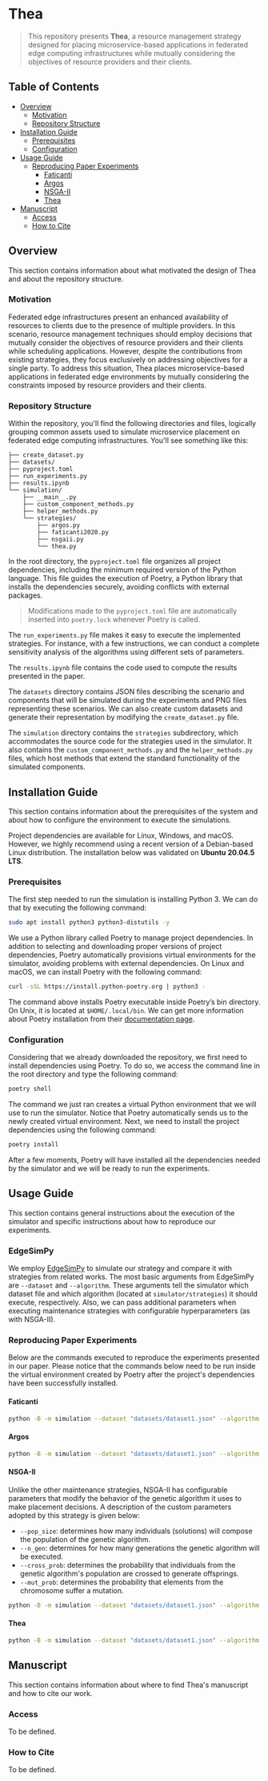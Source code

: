 # Thea

> This repository presents **Thea**, a resource management strategy designed for placing microservice-based applications in federated edge computing infrastructures while mutually considering the objectives of resource providers and their clients.

## Table of Contents

- [Overview](#overview)
  - [Motivation](#motivation)
  - [Repository Structure](#repository-structure)
- [Installation Guide](#installation-guide)
  - [Prerequisites](#prerequisites)
  - [Configuration](#configuration)
- [Usage Guide](#usage-guide)
  - [Reproducing Paper Experiments](#reproducing-paper-experiments)
    - [Faticanti](#faticanti)
    - [Argos](#argos)
    - [NSGA-II](#nsga-ii)
    - [Thea](#thea-1)
- [Manuscript](#manuscript)
  - [Access](#access)
  - [How to Cite](#how-to-cite)

## Overview

This section contains information about what motivated the design of Thea and about the repository structure.

### Motivation

Federated edge infrastructures present an enhanced availability of resources to clients due to the presence of multiple providers.
In this scenario, resource management techniques should employ decisions that mutually consider the objectives of resource providers and their clients while scheduling applications.
However, despite the contributions from existing strategies, they focus exclusively on addressing objectives for a single party.
To address this situation, Thea places microservice-based applications in federated edge environments by mutually considering the constraints imposed by resource providers and their clients.

### Repository Structure

Within the repository, you'll find the following directories and files, logically grouping common assets used to simulate microservice placement on federated edge computing infrastructures. You'll see something like this:

```
├── create_dataset.py
├── datasets/
├── pyproject.toml
├── run_experiments.py
├── results.ipynb
└── simulation/
    ├── __main__.py
    ├── custom_component_methods.py
    ├── helper_methods.py
    └── strategies/
        ├── argos.py
        ├── faticanti2020.py
        ├── nsgaii.py
        └── thea.py
```

In the root directory, the `pyproject.toml` file organizes all project dependencies, including the minimum required version of the Python language. This file guides the execution of Poetry, a Python library that installs the dependencies securely, avoiding conflicts with external packages.

> Modifications made to the `pyproject.toml` file are automatically inserted into `poetry.lock` whenever Poetry is called.

The `run_experiments.py` file makes it easy to execute the implemented strategies. For instance, with a few instructions, we can conduct a complete sensitivity analysis of the algorithms using different sets of parameters.

The `results.ipynb` file contains the code used to compute the results presented in the paper.

The `datasets` directory contains JSON files describing the scenario and components that will be simulated during the experiments and PNG files representing these scenarios. We can also create custom datasets and generate their representation by modifying the `create_dataset.py` file.

The `simulation` directory contains the `strategies` subdirectory, which accommodates the source code for the strategies used in the simulator. It also contains the `custom_component_methods.py` and the `helper_methods.py` files, which host methods that extend the standard functionality of the simulated components.

## Installation Guide

This section contains information about the prerequisites of the system and about how to configure the environment to execute the simulations.

Project dependencies are available for Linux, Windows, and macOS. However, we highly recommend using a recent version of a Debian-based Linux distribution. The installation below was validated on **Ubuntu 20.04.5 LTS**.

### Prerequisites

The first step needed to run the simulation is installing Python 3. We can do that by executing the following command:

```bash
sudo apt install python3 python3-distutils -y
```

We use a Python library called Poetry to manage project dependencies. In addition to selecting and downloading proper versions of project dependencies, Poetry automatically provisions virtual environments for the simulator, avoiding problems with external dependencies. On Linux and macOS, we can install Poetry with the following command:

```bash
curl -sSL https://install.python-poetry.org | python3 -
```

The command above installs Poetry executable inside Poetry’s bin directory. On Unix, it is located at `$HOME/.local/bin`. We can get more information about Poetry installation from their [documentation page](https://python-poetry.org/docs/#installation).

### Configuration

Considering that we already downloaded the repository, we first need to install dependencies using Poetry. To do so, we access the command line in the root directory and type the following command:

```bash
poetry shell
```

The command we just ran creates a virtual Python environment that we will use to run the simulator. Notice that Poetry automatically sends us to the newly created virtual environment. Next, we need to install the project dependencies using the following command:

```bash
poetry install
```

After a few moments, Poetry will have installed all the dependencies needed by the simulator and we will be ready to run the experiments.

## Usage Guide

This section contains general instructions about the execution of the simulator and specific instructions about how to reproduce our experiments.

### EdgeSimPy

We employ [EdgeSimPy](https://edgesimpy.github.io/) to simulate our strategy and compare it with strategies from related works.
The most basic arguments from EdgeSimPy are `--dataset` and `--algorithm`.
These arguments tell the simulator which dataset file and which algorithm (located at `simulator/strategies`) it should execute, respectively.
Also, we can pass additional parameters when executing maintenance strategies with configurable hyperparameters (as with NSGA-II).

### Reproducing Paper Experiments

Below are the commands executed to reproduce the experiments presented in our paper. Please notice that the commands below need to be run inside the virtual environment created by Poetry after the project's dependencies have been successfully installed.

#### Faticanti

```bash
python -B -m simulation --dataset "datasets/dataset1.json" --algorithm "faticanti2020"
```

#### Argos

```bash
python -B -m simulation --dataset "datasets/dataset1.json" --algorithm "argos"
```

#### NSGA-II

Unlike the other maintenance strategies, NSGA-II has configurable parameters that modify the behavior of the genetic algorithm it uses to make placement decisions. A description of the custom parameters adopted by this strategy is given below:

- `--pop_size`: determines how many individuals (solutions) will compose the population of the genetic algorithm.
- `--n_gen`: determines for how many generations the genetic algorithm will be executed.
- `--cross_prob`: determines the probability that individuals from the genetic algorithm's population are crossed to generate offsprings.
- `--mut_prob`: determines the probability that elements from the chromosome suffer a mutation.

```bash
python -B -m simulation --dataset "datasets/dataset1.json" --algorithm "nsgaii" --pop_size 300 --n_gen 3000 --cross_prob 0.8 --mut_prob 0.1
```

#### Thea

```bash
python -B -m simulation --dataset "datasets/dataset1.json" --algorithm "thea"
```

## Manuscript

This section contains information about where to find Thea's manuscript and how to cite our work.

### Access

To be defined.

### How to Cite

To be defined.